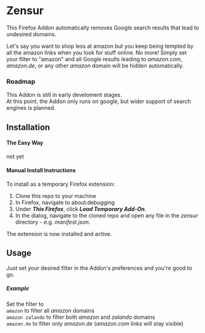# Zensur

This Firefox Addon automatically removes Google search results that lead to undesired domains.  

Let's say you want to shop less at amazon but you keep being tempted by all the amazon links when you look for stuff online. No more! Simply set your filter to "amazon" and all Google results leading to _amazon.com_, _amazon.de_, or any other _amazon_ domain will be hidden automatically.

### Roadmap
This Addon is still in early develoment stages.  
At this point, the Addon only runs on google, but wider support of search engines is planned.

## Installation

#### The Easy Way

not yet

#### Manual Install Instructions
To install as a temporary Firefox extension:

1. Clone this repo to your machine
2. In Firefox, navigate to about:debugging
3. Under _**This Firefox**_, click _**Load Temporary Add-On**_.
4. In the dialog, navigate to the cloned repo and open any file in the _zensur_ directory - e.g. _manifest.json_.

The extension is now installed and active.

## Usage

Just set your desired filter in the Addon's preferences and you're good to go.

##### Example
Set the filter to  
```amazon``` to filter all _amazon_ domains  
```amazon zalando``` to filter both _amazon_ and _zalando_ domains  
```amazon.de``` to filter only _amazon.de_ (_amazon.com_ links will stay visible)  
